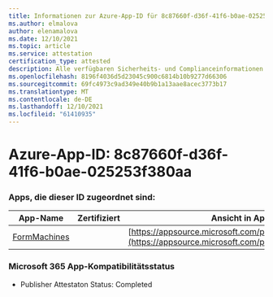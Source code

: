 ```yaml
---
title: Informationen zur Azure-App-ID für 8c87660f-d36f-41f6-b0ae-025253f380aa
ms.author: elmalova
author: elenamalova
ms.date: 12/10/2021
ms.topic: article
ms.service: attestation
certification_type: attested
description: Alle verfügbaren Sicherheits- und Complianceinformationen für 8c87660f-d36f-41f6-b0ae-025253f380aa.
ms.openlocfilehash: 8196f4036d5d23045c900c6814b10b9277d66306
ms.sourcegitcommit: 69fc4973c9ad349e40b9b1a13aae8acec3773b17
ms.translationtype: MT
ms.contentlocale: de-DE
ms.lasthandoff: 12/10/2021
ms.locfileid: "61410935"
---
```

# <a name="azure-app-id-8c87660f-d36f-41f6-b0ae-025253f380aa"></a>Azure-App-ID: 8c87660f-d36f-41f6-b0ae-025253f380aa


### <a name="apps-associated-with-this-id"></a>Apps, die dieser ID zugeordnet sind:
| **App-Name** | **Zertifiziert** | **Ansicht in AppSource** |
|--------------|---------------|-----------------------|
| [FormMachines](https://docs.microsoft.com/microsoft-365-app-certification/forward/WA200001217) |  | [https://appsource.microsoft.com/product/office/WA200001217](https://appsource.microsoft.com/product/office/WA200001217) |

### <a name="microsoft-365-app-compliance-status"></a>Microsoft 365 App-Kompatibilitätsstatus
- Publisher Attestaton Status: Completed
